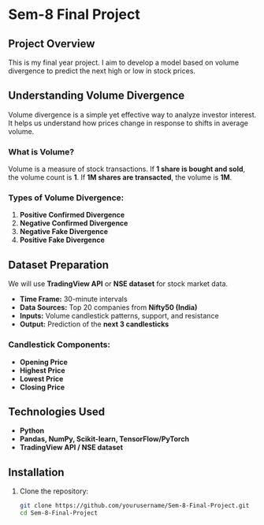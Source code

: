 # Sem-8 Final Project  

## Project Overview  
This is my final year project. I aim to develop a model based on volume divergence to predict the next high or low in stock prices.

## Understanding Volume Divergence  
Volume divergence is a simple yet effective way to analyze investor interest. It helps us understand how prices change in response to shifts in average volume.  

### What is Volume?  
Volume is a measure of stock transactions. If **1 share is bought and sold**, the volume count is **1**. If **1M shares are transacted**, the volume is **1M**.  

### Types of Volume Divergence:
1. **Positive Confirmed Divergence**
2. **Negative Confirmed Divergence**
3. **Negative Fake Divergence**
4. **Positive Fake Divergence**

## Dataset Preparation  
We will use **TradingView API** or **NSE dataset** for stock market data.  
- **Time Frame:** 30-minute intervals  
- **Data Sources:** Top 20 companies from **Nifty50 (India)**  
- **Inputs:** Volume candlestick patterns, support, and resistance  
- **Output:** Prediction of the **next 3 candlesticks**  

### Candlestick Components:
- **Opening Price**
- **Highest Price**
- **Lowest Price**
- **Closing Price**  

## Technologies Used  
- **Python**  
- **Pandas, NumPy, Scikit-learn, TensorFlow/PyTorch**  
- **TradingView API / NSE dataset**  

## Installation  
1. Clone the repository:  
   ```bash
   git clone https://github.com/yourusername/Sem-8-Final-Project.git
   cd Sem-8-Final-Project
